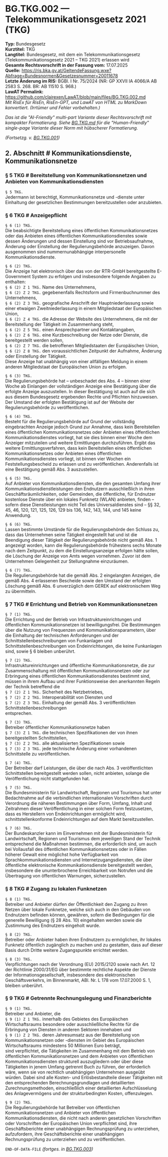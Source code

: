 # BG.TKG.002 — Telekommunikationsgesetz 2021 (TKG)
**Typ:** Bundesgesetz  
**Kurztitel:** TKG  
**Langtitel:** Bundesgesetz, mit dem ein Telekommunikationsgesetz (Telekommunikationsgesetz 2021 – TKG 2021) erlassen wird  
**Gesamte Rechtsvorschrift in der Fassung vom:** 17.07.2025  
**Quelle:** https://ris.bka.gv.at/GeltendeFassung.wxe?Abfrage=Bundesnormen&Gesetzesnummer=20011678  
**Letzte Änderung im RIS:** BGBl. I Nr. 75/2024 (NR: GP XXVII IA 4066/A AB 2583 S. 268. BR: AB 11510 S. 968.)  
**LawAT Permalink:** https://github.com/clairexen/LawAT/blob/main/files/BG.TKG.002.md  
*Mit RisEx für RisEn, RisEn-GPT, und LawAT von HTML zu MarkDown konvertiert. (Irrtümer und Fehler vorbehalten.)*

*Das ist die "AI-Friendly" multi-part Variante dieser Rechtsvorschrift mit kompakter Formatierung. Siehe [BG.TKG.md](BG.TKG.md) für die "Human-Friendly" single-page Variante dieser Norm mit hübscherer Formatierung.*

*(Fortsetzg. v. [BG.TKG.001](BG.TKG.001.md))*

## 2. Abschnitt # Kommunikationsdienste, Kommunikationsnetze

### § 5 TKG # Bereitstellung von Kommunikationsnetzen und Anbieten von Kommunikationsdiensten

`§ 5 TKG.`  
Jedermann ist berechtigt, Kommunikationsnetze und -dienste unter Einhaltung der gesetzlichen Bestimmungen bereitzustellen oder anzubieten.

### § 6 TKG # Anzeigepflicht

`§ 6 (1) TKG.`  
Die beabsichtigte Bereitstellung eines öffentlichen Kommunikationsnetzes oder das Anbieten eines öffentlichen Kommunikationsdienstes sowie dessen Änderungen und dessen Einstellung sind vor Betriebsaufnahme, Änderung oder Einstellung der Regulierungsbehörde anzuzeigen. Davon ausgenommen sind nummernunabhängige interpersonelle Kommunikationsdienste.

`§ 6 (2) TKG.`  
Die Anzeige hat elektronisch über das von der RTR-GmbH bereitgestellte E-Government System zu erfolgen und insbesondere folgende Angaben zu enthalten:  
`§ 6 (2) Z 1 TKG.`
Name des Unternehmens,  
`§ 6 (2) Z 2 TKG.`
gegebenenfalls Rechtsform und Firmenbuchnummer des Unternehmens,  
`§ 6 (2) Z 3 TKG.`
geografische Anschrift der Hauptniederlassung sowie einer etwaigen Zweitniederlassung in einem Mitgliedstaat der Europäischen Union,  
`§ 6 (2) Z 4 TKG.`
die Adresse der Website des Unternehmens, die mit der Bereitstellung der Tätigkeit im Zusammenhang steht,  
`§ 6 (2) Z 5 TKG.`
einen Ansprechpartner und Kontaktangaben,  
`§ 6 (2) Z 6 TKG.`
eine Kurzbeschreibung der Netze oder Dienste, die bereitgestellt werden sollen,  
`§ 6 (2) Z 7 TKG.`
die betroffenen Mitgliedstaaten der Europäischen Union,  
`§ 6 (2) Z 8 TKG.`
den voraussichtlichen Zeitpunkt der Aufnahme, Änderung oder Einstellung der Tätigkeit.  
Diese Anzeige hat unabhängig von einer allfälligen Meldung in einem anderen Mitgliedstaat der Europäischen Union zu erfolgen.

`§ 6 (3) TKG.`  
Die Regulierungsbehörde hat – unbeschadet des Abs. 4 – binnen einer Woche ab Einlangen der vollständigen Anzeige eine Bestätigung über die erfolgte Anzeige auszustellen. In dieser Bestätigung ist auch auf die sich aus diesem Bundesgesetz ergebenden Rechte und Pflichten hinzuweisen. Der Umstand der erfolgten Bestätigung ist auf der Website der Regulierungsbehörde zu veröffentlichen.

`§ 6 (4) TKG.`  
Besteht für die Regulierungsbehörde auf Grund der vollständig eingebrachten Anzeige jedoch Grund zur Annahme, dass kein Bereitstellen eines öffentlichen Kommunikationsnetzes oder Anbieten eines öffentlichen Kommunikationsdienstes vorliegt, hat sie dies binnen einer Woche dem Anzeiger mitzuteilen und weitere Ermittlungen durchzuführen. Ergibt das weitere Ermittlungsverfahren, dass kein Bereitstellen eines öffentlichen Kommunikationsnetzes oder Anbieten eines öffentlichen Kommunikationsdienstes vorliegt, ist binnen vier Wochen ein Feststellungsbescheid zu erlassen und zu veröffentlichen. Anderenfalls ist eine Bestätigung gemäß Abs. 3 auszustellen.

`§ 6 (5) TKG.`  
Auf Anbieter von Kommunikationsdiensten, die den gesamten Umfang ihrer Kommunikationsdienstleistungen den Endnutzern ausschließlich in ihren Geschäftsräumlichkeiten, oder Gemeinden, die öffentliche, für Endnutzer kostenlose Dienste über ein lokales Funknetz (WLAN) anbieten, finden – sofern diese Dienstleistungen nicht Teil des Universaldienstes sind – §§ 32, 45, 46, 120, 121, 125, 126, 129 bis 136, 142, 143, 144, und 145 keine Anwendung.

`§ 6 (6) TKG.`  
Lassen bestimmte Umstände für die Regulierungsbehörde den Schluss zu, dass das Unternehmen seine Tätigkeit eingestellt hat und ist die Beendigung dieser Tätigkeit der Regulierungsbehörde nicht gemäß Abs. 1 angezeigt worden, kann die Regulierungsbehörde frühestens sechs Monate nach dem Zeitpunkt, zu dem die Einstellungsanzeige erfolgen hätte sollen, die Löschung der Anzeige von Amts wegen vornehmen. Zuvor ist dem Unternehmen Gelegenheit zur Stellungnahme einzuräumen.

`§ 6 (7) TKG.`  
Die Regulierungsbehörde hat die gemäß Abs. 2 eingelangten Anzeigen, die gemäß Abs. 4 erlassenen Bescheide sowie den Umstand der erfolgten Löschung gemäß Abs. 6 unverzüglich dem GEREK auf elektronischem Weg zu übermitteln.

### § 7 TKG # Errichtung und Betrieb von Kommunikationsnetzen

`§ 7 (1) TKG.`  
Die Errichtung und der Betrieb von Infrastruktureinrichtungen und öffentlichen Kommunikationsnetzen ist bewilligungsfrei. Die Bestimmungen über die Nutzung von Frequenzen und Kommunikationsparametern, über die Einhaltung der technischen Anforderungen und der Schnittstellenbeschreibungen von Funkanlagen und Schnittstellenbeschreibungen von Endeinrichtungen, die keine Funkanlagen sind, sowie § 6 bleiben unberührt.

`§ 7 (2) TKG.`  
Infrastruktureinrichtungen und öffentliche Kommunikationsnetze, die zur Zusammenschaltung mit öffentlichen Kommunikationsnetzen oder zur Erbringung eines öffentlichen Kommunikationsdienstes bestimmt sind, müssen in ihrem Aufbau und ihrer Funktionsweise den anerkannten Regeln der Technik betreffend die  
`§ 7 (2) Z 1 TKG.`
Sicherheit des Netzbetriebes,  
`§ 7 (2) Z 2 TKG.`
Interoperabilität von Diensten und  
`§ 7 (2) Z 3 TKG.`
Einhaltung der gemäß Abs. 3 veröffentlichten Schnittstellenbeschreibungen  
entsprechen.

`§ 7 (3) TKG.`  
Betreiber öffentlicher Kommunikationsnetze haben  
`§ 7 (3) Z 1 TKG.`
die technischen Spezifikationen der von ihnen bereitgestellten Schnittstellen,  
`§ 7 (3) Z 2 TKG.`
alle aktualisierten Spezifikationen sowie  
`§ 7 (3) Z 3 TKG.`
jede technische Änderung einer vorhandenen Schnittstelle zu veröffentlichen.

`§ 7 (4) TKG.`  
Der Betreiber darf Leistungen, die über die nach Abs. 3 veröffentlichten Schnittstellen bereitgestellt werden sollen, nicht anbieten, solange die Veröffentlichung nicht stattgefunden hat.

`§ 7 (5) TKG.`  
Die Bundesministerin für Landwirtschaft, Regionen und Tourismus hat unter Bedachtnahme auf die verbindlichen internationalen Vorschriften durch Verordnung die näheren Bestimmungen über Form, Umfang, Inhalt und Zeitrahmen dieser Veröffentlichung in einer solchen Form festzusetzen, dass es Herstellern von Endeinrichtungen ermöglicht wird, schnittstellenkonforme Endeinrichtungen auf dem Markt bereitzustellen.

`§ 7 (6) TKG.`  
Der Bundeskanzler kann im Einvernehmen mit der Bundesministerin für Landwirtschaft, Regionen und Tourismus dem jeweiligen Stand der Technik entsprechend die Maßnahmen bestimmen, die erforderlich sind, um auch bei Vollausfall des öffentlichen Kommunikationsnetzes oder in Fällen höherer Gewalt eine möglichst hohe Verfügbarkeit von Sprachkommunikationsdiensten und Internetzugangsdiensten, die über öffentliche elektronische Kommunikationsdienste bereitgestellt werden, insbesondere die ununterbrochene Erreichbarkeit von Notrufen und die Übertragung von öffentlichen Warnungen, sicherzustellen.

### § 8 TKG # Zugang zu lokalen Funknetzen

`§ 8 (1) TKG.`  
Betreiber und Anbieter dürfen der Öffentlichkeit den Zugang zu ihren Netzen über lokale Funknetze, welche sich auch in den Gebäuden von Endnutzern befinden können, gewähren, sofern die Bedingungen für die generelle Bewilligung (§ 28 Abs. 10) eingehalten werden sowie die Zustimmung des Endnutzers eingeholt wurde.

`§ 8 (2) TKG.`  
Betreiber oder Anbieter haben ihren Endnutzern zu ermöglichen, ihr lokales Funknetz öffentlich zugänglich zu machen und zu gestatten, dass auf dieser Basis durch Dritte weitere Zugangspunkte errichtet werden.

`§ 8 (3) TKG.`  
Verpflichtungen nach der Verordnung (EU) 2015/2120 sowie nach Art. 12 der Richtlinie 2000/31/EG über bestimmte rechtliche Aspekte der Dienste der Informationsgesellschaft, insbesondere des elektronischen Geschäftsverkehrs, im Binnenmarkt, ABl. Nr. L 178 vom 17.07.2000 S. 1, bleiben unberührt.

### § 9 TKG # Getrennte Rechnungslegung und Finanzberichte

`§ 9 (1) TKG.`  
Betreiber und Anbieter, die  
`§ 9 (1) Z 1 TKG.`
innerhalb des Gebietes des Europäischen Wirtschaftsraums besondere oder ausschließliche Rechte für die Erbringung von Diensten in anderen Sektoren innehaben und  
`§ 9 (1) Z 2 TKG.`
deren Jahresumsatz aus der Bereitstellung von Kommunikationsnetzen oder -diensten im Gebiet des Europäischen Wirtschaftsraums mindestens 50 Millionen Euro beträgt,  
sind verpflichtet, die Tätigkeiten im Zusammenhang mit dem Betrieb von öffentlichen Kommunikationsnetzen und dem Anbieten von öffentlichen Kommunikationsdiensten strukturell auszugliedern oder über diese Tätigkeiten in jenem Umfang getrennt Buch zu führen, der erforderlich wäre, wenn sie von rechtlich unabhängigen Unternehmen ausgeübt würden. Dabei sind alle Kosten- und Erlösbestandteile dieser Tätigkeiten mit den entsprechenden Berechnungsgrundlagen und detaillierten Zurechnungsmethoden, einschließlich einer detaillierten Aufschlüsselung des Anlagevermögens und der strukturbedingten Kosten, offenzulegen.

`§ 9 (2) TKG.`  
Die Regulierungsbehörde hat Betreiber von öffentlichen Kommunikationsnetzen und Anbieter von öffentlichen Kommunikationsdiensten, die nicht nach anderen gesetzlichen Vorschriften oder Vorschriften der Europäischen Union verpflichtet sind, ihre Geschäftsberichte einer unabhängigen Rechnungsprüfung zu unterziehen, aufzufordern, ihre Geschäftsberichte einer unabhängigen Rechnungsprüfung zu unterziehen und zu veröffentlichen.

`END-OF-DATA-FILE` *(fortges. in [BG.TKG.003](BG.TKG.003.md))*
